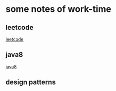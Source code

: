 # some notes of work-time
## leetcode
[leetcode](https://github.com/HAOGRE/Jnotes/tree/master/src/com/haogre/leetcode)

## java8
[java8](https://github.com/HAOGRE/Jnotes/tree/master/src/com/haogre/java8)
## design patterns
